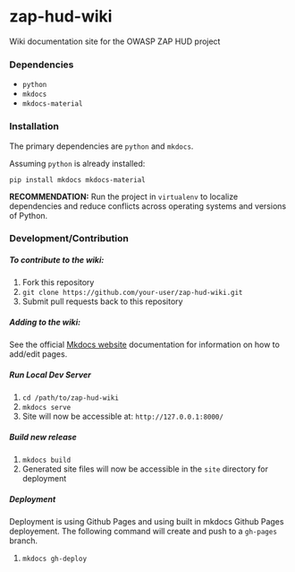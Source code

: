 # zap-hud-wiki
Wiki documentation site for the OWASP ZAP HUD project

### Dependencies
- `python`
- `mkdocs`
- `mkdocs-material`


### Installation
The primary dependencies are `python` and `mkdocs`. 

Assuming `python` is already installed:

`pip install mkdocs mkdocs-material`

**RECOMMENDATION:** Run the project in `virtualenv` to localize dependencies and reduce conflicts across operating systems and versions of Python.

### Development/Contribution
##### To contribute to the wiki:
1. Fork this repository
1. `git clone https://github.com/your-user/zap-hud-wiki.git`
1. Submit pull requests back to this repository

##### Adding to the wiki:

See the official [Mkdocs website](https://www.mkdocs.org/) documentation for information on how to add/edit pages.

##### Run Local Dev Server
1. `cd /path/to/zap-hud-wiki`
1. `mkdocs serve`
1. Site will now be accessible at: `http://127.0.0.1:8000/`

##### Build new release
1. `mkdocs build`
2. Generated site files will now be accessible in the `site` directory for deployment

##### Deployment
Deployment is using Github Pages and using built in mkdocs Github Pages deployement. The following command will create and push to a `gh-pages` branch.

1. `mkdocs gh-deploy`